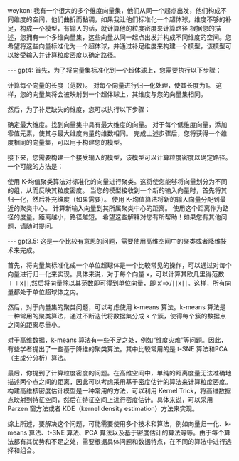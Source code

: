weykon: 我有一个很大的多个维度向量集，他们从同一个起点出发，他们构成不同维度的空间，他们曲折而黏稠，如果我让他们标准化一个超体球，维度不够的补足，构成一个模型，有输入的话，就计算他的粒度密度来计算路径
根据您的描述，您拥有一个多维向量集，这些向量从同一起点出发并构成不同维度的空间。您希望将这些向量标准化为一个超体球，并通过补足维度来构建一个模型，该模型可以接受输入并计算粒度密度以确定路径。

--- gpt4: 
首先，为了将向量集标准化到一个超体球上，您需要执行以下步骤：

计算每个向量的长度（范数）。
对每个向量进行归一化处理，使其长度为1。
这样，您的向量集将会被映射到一个超体球上，其维度与您的向量集相同。

然后，为了补足缺失的维度，您可以执行以下步骤：

确定最大维度。找到向量集中具有最大维度的向量。
对于每个低维度向量，添加零值元素，使其与最大维度向量的维数相同。
完成上述步骤后，您将获得一个维度相同的向量集，可以用于构建您的模型。

接下来，您需要构建一个接受输入的模型，该模型可以计算粒度密度以确定路径。一个可能的方法是：

使用 K-均值聚类算法对标准化的向量进行聚类。这将使您能够将向量划分为不同的组，从而反映其粒度密度。
当您的模型接收到一个新的输入向量时，首先将其归一化，然后补充维度（如果需要）。
使用 K-均值算法将新的输入向量分配到最近的聚类中心。
计算新输入向量到其所属聚类中心的距离。
使用这个距离作为路径的度量。距离越小，路径越短。
希望这些解释对您有所帮助！如果您有其他问题，请随时提问。


--- gpt3.5:
这是一个比较有意思的问题，需要使用高维空间中的聚类或者降维技术来完成。

首先，将向量集标准化成一个单位超球体是一个比较常见的操作，可以通过对每个向量进行归一化来实现。具体来说，对于每个向量 
x，可以计算其欧几里得范数 
∣∣x∣∣,然后将向量除以其范数即可得到单位向量，即 x′=x/∣∣x∣∣。这样，所有向量都处于单位超球体之内。

然后，对于向量集的聚类问题，可以考虑使用 k-means 算法。k-means 算法是一种常用的聚类算法，通过不断迭代将数据集分成 k 个簇，使得每个簇的数据点之间的距离尽量小。

对于高维数据，k-means 算法有一些不足之处，例如“维度灾难”等问题。因此，有些学者提出了一些基于降维的聚类算法。其中比较常用的是 t-SNE 算法和PCA（主成分分析）算法。

最后，你提到了计算粒度密度的问题。在高维空间中，单纯的距离度量无法准确地描述两个点之间的距离，因此可以考虑采用基于密度估计的算法来计算粒度密度。构建高维核密度估计模型是一种常用的方法，可以利用 Kernel Trick，将高维数据点映射到特征空间，然后在特征空间上进行密度估计。具体来说，可以采用 Parzen 窗方法或者 KDE（kernel density estimation）方法来实现。

综上所述，要解决这个问题，可能需要使用多个技术和算法，例如向量归一化、k-means 算法、t-SNE 算法、PCA 算法以及基于密度估计的算法等等。由于每个算法都有其优势和不足之处，需要根据具体问题和数据特点，在不同的算法中进行选择和组合。
